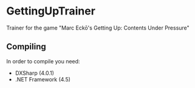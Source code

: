 # GettingUpTrainer
Trainer for the game "Marc Eckō's Getting Up: Contents Under Pressure"

## Compiling
In order to compile you need:
* DXSharp (4.0.1)
* .NET Framework (4.5)
